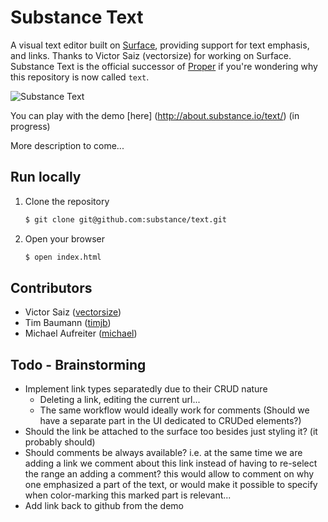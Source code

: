 # Substance Text

A visual text editor built on [Surface](http://github.com/substance/surface), providing support for text emphasis, and links. Thanks to Victor Saiz (vectorsize) for working on Surface. Substance Text is the official successor of [Proper](http://github.com/michael/proper) if you're wondering why this repository is now called `text`.

![Substance Text](http://substance.github.com/text/assets/text3.png)

You can play with the demo [here] (http://about.substance.io/text/) (in progress)

More description to come...

## Run locally

1. Clone the repository

   ```bash
   $ git clone git@github.com:substance/text.git
   ```

2. Open your browser
   
   ```bash
   $ open index.html
   ```

## Contributors

- Victor Saiz ([vectorsize](http://github.com/vectorsize))
- Tim Baumann ([timjb](http://github.com/timjb))
- Michael Aufreiter ([michael](http://github.com/michael))

## Todo - Brainstorming

- Implement link types separatedly due to their CRUD nature
	- Deleting a link, editing the current url...
	- The same workflow would ideally work for comments (Should we have a separate part in the UI dedicated to CRUDed elements?)
- Should the link be attached to the surface too besides just styling it? (it probably should)
- Should comments be always available? i.e. at the same time we are adding a link we comment about this link instead of having to re-select the range an adding a comment? this would allow to comment on why one emphasized a part of the text, or would make it possible to specify when color-marking this marked part is relevant...
- Add link back to github from the demo